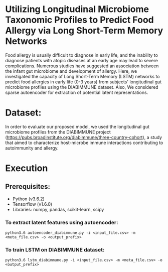 #  Utilizing Longitudinal Microbiome Taxonomic Profiles to Predict Food Allergy via Long Short-Term Memory Networks

Food allergy is usually difficult to diagnose in early life, and the inability to diagnose patients with atopic diseases at an early age may lead to severe complications. Numerous studies have suggested an association between the infant gut microbiome and development of allergy. Here, we investigated the capacity of Long Short-Term Memory (LSTM) networks to predict food allergies in early life (0-3 years) from subjects' longitudinal gut microbiome profiles using the DIABIMMUNE dataset. Also, We considered sparse autoencoder for extraction of potential latent representations.



# Dataset: 
In order to evaluate our proposed model, we used the longitudinal gut microbiome profiles from the DIABIMMUNE project (https://pubs.broadinstitute.org/diabimmune/three-country-cohort), a study that aimed to characterize host-microbe immune interactions contributing to autoimmunity and allergy.







# Execution

##  Prerequisites:
  * Python (v3.6.2)
  * Tensorflow (v1.6.0)
  * Libraries: numpy, pandas, scikit-learn, scipy
  

### To extract latent features using autoencoder:
```
python3.6 autoencoder_diabimmune.py -i <input_file.csv> -m <meta_file.csv> -o <output_prefix>
```


### To train LSTM on DIABIMMUNE dataset:
```
python3.6 lstm_diabimmune.py -i <input_file.csv> -m <meta_file.csv> -o <output_prefix>
```
